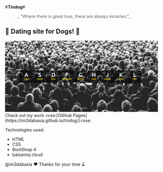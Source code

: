 #**Tindog**#
>_ "Where there is great love, there are always miracles."_
## 	:revolving_hearts: Dating site for Dogs! :couplekiss:
<img src="https://github.com/im3dabasia/Javascript30/blob/master/Drum%20Kit/Final%20Output.png" width="700">
Check out my work :rose:[GitHub Pages](https://im3dabasia.github.io/tindog/):rose:

Technologies used:
- HTML
- CSS
- BootStrap 4
- balsamiq cloud

@im3dabasia :heart: Thanks for your time :hourglass:

